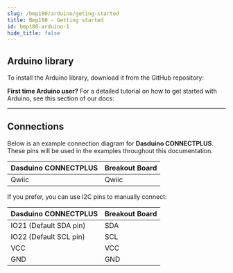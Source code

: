 ```yaml
---
slug: /bmp180/arduino/geting-started
title: Bmp180 - Getting started
id: bmp180-arduino-1
hide_title: false
---
```


## Arduino library

To install the Arduino library, download it from the GitHub repository:
<QuickLink  
  title="Pressure & temperature sensor BMP180 breakout Arduino library"  
  description="BMP180 Arduino library by Soldered"  
  url="https://github.com/SolderedElectronics/Soldered-BMP180-Temperature-Pressure-Sensor-Arduino-Library"  
/>  


<InfoBox>

**First time Arduino user?** For a detailed tutorial on how to get started with Arduino, see this section of our docs:

<QuickLink  
  title="Getting started with Arduino"  
  description="A full, comprehensive tutorial on how to fully set up and upload code for the first time on an Arduino board, from scratch!"  
  url="/documentation/arduino/quick-start-guide"  
/>  

</InfoBox>

---

## Connections

Below is an example connection diagram for **Dasduino CONNECTPLUS**. These pins will be used in the examples throughout this documentation.

| **Dasduino CONNECTPLUS** | **Breakout Board** |
| ------------------------ | ------------------ |
| Qwiic                    | Qwiic              |

<InfoBox>

If you prefer, you can use I2C pins to manually connect:

| **Dasduino CONNECTPLUS** | **Breakout Board** |
| ------------------------ | ------------------ |
| IO21 (Default SDA pin)   | SDA                |
| IO22 (Default SCL pin)   | SCL                |
| VCC                      | VCC                |
| GND                      | GND                |

</InfoBox>